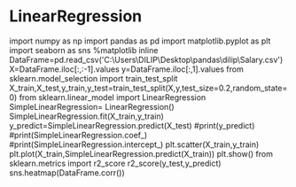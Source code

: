 # LinearRegression
import numpy as np import pandas as pd import matplotlib.pyplot as plt import seaborn as sns %matplotlib inline  DataFrame=pd.read_csv('C:\Users\DILIP\Desktop\pandas\dilip\Salary.csv')  X=DataFrame.iloc[:,:-1].values y=DataFrame.iloc[:,1].values  from sklearn.model_selection import train_test_split X_train,X_test,y_train,y_test=train_test_split(X,y,test_size=0.2,random_state=0)  from sklearn.linear_model import LinearRegression SimpleLinearRegression= LinearRegression() SimpleLinearRegression.fit(X_train,y_train)  y_predict=SimpleLinearRegression.predict(X_test) #print(y_predict) #print(SimpleLinearRegression.coef_) #print(SimpleLinearRegression.intercept_)  plt.scatter(X_train,y_train) plt.plot(X_train,SimpleLinearRegression.predict(X_train)) plt.show()  from sklearn.metrics import r2_score r2_score(y_test,y_predict)  sns.heatmap(DataFrame.corr())
